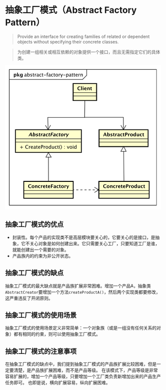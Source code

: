 # 抽象工厂模式（Abstract Factory Pattern）

> Provide an interface for creating families of related or dependent objects without specifying their concrete classes.

> 为创建一组相关或相互依赖的对象提供一个接口，而且无需指定它们的具体类。

![abstract-factory-pattern](../res/images/abstract-factory-pattern.svg)

## 抽象工厂模式的优点

* 封装性。每个产品的实现类不是高层模块要关心的，它要关心的是接口，是抽象，它不关心对象是如何创建出来。它只需要关心工厂，只要知道工厂是谁，就能创建出一个需要的对象。
* 产品族内的约束为非公开状态。

## 抽象工厂模式的缺点

抽象工厂模式的最大缺点就是产品族扩展非常困难。增加一个产品A，抽象类`AbstractCreator`要增加一个方法`createProductA()`，然后两个实现类都要修改，这严重违反了开闭原则。

## 抽象工厂模式的使用场景

抽象工厂模式的使用场景定义非常简单：一个对象族（或是一组没有任何关系的对象）都有相同的约束，则可以使用抽象工厂模式。

## 抽象工厂模式的注意事项

在抽象工厂模式的缺点中，我们提到抽象工厂模式的产品族扩展比较困难，但是一定要清楚，是产品族扩展困难，而不是产品等级。
在该模式下，产品等级是非常容易扩展的，增加一个产品等级，只要增加一个工厂类负责新增加出来的产品生产任务即可。
也即是说，横向扩展容易，纵向扩展困难。